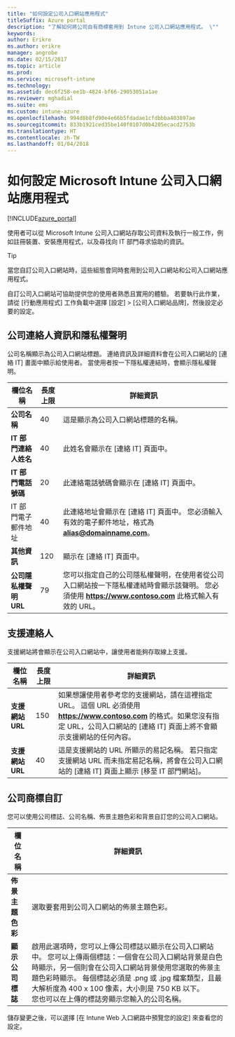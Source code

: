 ```yaml
---
title: "如何設定公司入口網站應用程式"
titleSuffix: Azure portal
description: "了解如何將公司自有商標套用到 Intune 公司入口網站應用程式。 \""
keywords: 
author: Erikre
ms.author: erikre
manager: angrobe
ms.date: 02/15/2017
ms.topic: article
ms.prod: 
ms.service: microsoft-intune
ms.technology: 
ms.assetid: dec6f258-ee1b-4824-bf66-29053051a1ae
ms.reviewer: mghadial
ms.suite: ems
ms.custom: intune-azure
ms.openlocfilehash: 994d8b8fd90e4e66b5fdadae1cfdbbba403897ae
ms.sourcegitcommit: 833b1921ced35be140f0107d0b4205ecacd2753b
ms.translationtype: HT
ms.contentlocale: zh-TW
ms.lasthandoff: 01/04/2018
---
```

# <a name="how-to-configure-the-microsoft-intune-company-portal-app"></a>如何設定 Microsoft Intune 公司入口網站應用程式

[!INCLUDE[azure_portal](./includes/azure_portal.md)]

使用者可以從 Microsoft Intune 公司入口網站存取公司資料及執行一般工作，例如註冊裝置、安裝應用程式，以及尋找向 IT 部門尋求協助的資訊。        

> [!Tip]        
> 當您自訂公司入口網站時，這些組態會同時套用到公司入口網站和公司入口網站應用程式。       

自訂公司入口網站可協助提供您的使用者熟悉且實用的體驗。 若要執行此作業，請從 [行動應用程式] 工作負載中選擇 [設定] > [公司入口網站品牌]，然後設定必要的設定。      

## <a name="company-contact-information-and-privacy-statement"></a>公司連絡人資訊和隱私權聲明        
公司名稱顯示為公司入口網站標題。 連絡資訊及詳細資料會在公司入口網站的 [連絡 IT] 畫面中顯示給使用者。 當使用者按一下隱私權連結時，會顯示隱私權聲明。        


|欄位名稱|長度上限|詳細資訊|        
|-|-|-|     
|**公司名稱**|40|這是顯示為公司入口網站標題的名稱。|        
|**IT 部門連絡人姓名**|40|此姓名會顯示在 [連絡 IT] 頁面中。|      
|**IT 部門電話號碼**|20|此連絡電話號碼會顯示在 [連絡 IT] 頁面中。|        
|IT 部門電子郵件地址|40|此連絡地址會顯示在 [連絡 IT] 頁面中。 您必須輸入有效的電子郵件地址，格式為 **alias@domainname.com**。|     
|**其他資訊**|120|顯示在 [連絡 IT] 頁面中。|      
|**公司隱私權聲明 URL**|79|您可以指定自己的公司隱私權聲明，在使用者從公司入口網站按一下隱私權連結時會顯示該聲明。 您必須使用 **https://www.contoso.com** 此格式輸入有效的 URL。|        

## <a name="support-contacts"></a>支援連絡人     
支援網站將會顯示在公司入口網站中，讓使用者能夠存取線上支援。        



|欄位名稱|長度上限|詳細資訊|        
|-|-|-|     
|**支援網站 URL**|150|如果想讓使用者參考您的支援網站，請在這裡指定 URL。 這個 URL 必須使用 **https://www.contoso.com** 的格式。如果您沒有指定 URL，公司入口網站的 [連絡 IT] 頁面上將不會顯示支援網站的任何內容。|        
|**支援網站 URL**|40|這是支援網站的 URL 所顯示的易記名稱。 若只指定支援網站 URL 而未指定易記名稱，將會在公司入口網站的 [連絡 IT] 頁面上顯示 [移至 IT 部門網站]。       

## <a name="company-branding-customization"></a>公司商標自訂       
您可以使用公司標誌、公司名稱、佈景主題色彩和背景自訂您的公司入口網站。     



|欄位名稱|詳細資訊|       
|-|-|       
|**佈景主題色彩**|選取要套用到公司入口網站的佈景主題色彩。|      
|**顯示公司標誌**|啟用此選項時，您可以上傳公司標誌以顯示在公司入口網站中。 您可以上傳兩個標誌：一個會在公司入口網站背景是白色時顯示，另一個則會在公司入口網站背景使用您選取的佈景主題色彩時顯示。 每個標誌必須是 .png 或 .jpg 檔案類型，且最大解析度為 400 x 100 像素，大小則是 750 KB 以下。<br>您也可以在上傳的標誌旁顯示您輸入的公司名稱。|      

儲存變更之後，可以選擇 [在 Intune Web 入口網路中預覽您的設定] 來查看您的設定。
